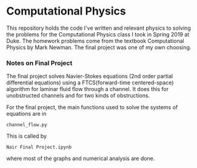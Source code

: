 # Computational Physics

This repository holds the code I've written and relevant physics to solving the problems for the Computational Physics class I took in Spring 2019 at Duke. The homework problems come from the textbook Computational Physics by Mark Newman. The final project was one of my own choosing.


### Notes on Final Project
The final project solves Navier-Stokes equations (2nd order partial differential equations) using a FTCS(forward-time centered-space) algorithm for laminar fluid flow through a channel. It does this for  unobstructed channels and for two kinds of obstructions.

For the final project, the main functions used to solve the systems of equations are in

    channel_flow.py

This is called by

    Nair Final Project.ipynb

where most of the graphs and numerical analysis are done.
